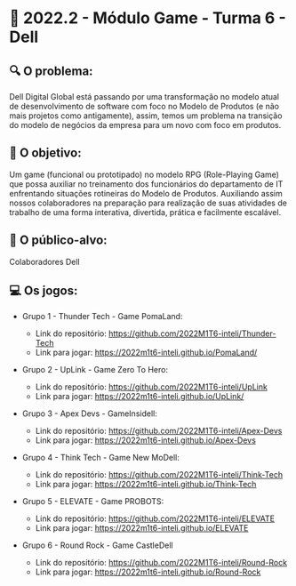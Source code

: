 # 🙋‍ 2022.2 - Módulo Game - Turma 6 - Dell
## 🔍 O problema:
Dell Digital Global está passando por uma transformação no modelo atual de desenvolvimento de software com foco no Modelo de Produtos (e não mais projetos como antigamente), assim, temos um problema na transição do modelo de negócios da empresa para um novo com foco em produtos.

## 🎯 O objetivo:
Um game (funcional ou prototipado) no modelo RPG (Role-Playing Game) que possa auxiliar no treinamento dos funcionários do departamento de IT enfrentando situações rotineiras do Modelo de Produtos. Auxiliando assim nossos colaboradores na preparação para realização de suas atividades de trabalho de uma forma interativa, divertida, prática e facilmente escalável.

## 🧩 O público-alvo:
Colaboradores Dell

## 💻 Os jogos:

- Grupo 1 - Thunder Tech - Game PomaLand:
  - Link do repositório: https://github.com/2022M1T6-inteli/Thunder-Tech
  - Link para jogar: https://2022m1t6-inteli.github.io/PomaLand/

- Grupo 2 - UpLink - Game Zero To Hero:
  - Link do repositório: https://github.com/2022M1T6-inteli/UpLink
  - Link para jogar: https://2022m1t6-inteli.github.io/UpLink/
  
- Grupo 3 - Apex Devs - GameInsidell:
  - Link do repositório: https://github.com/2022M1T6-inteli/Apex-Devs
  - Link para jogar: https://2022m1t6-inteli.github.io/Apex-Devs
  
- Grupo 4 - Think Tech - Game New MoDell:
  - Link do repositório: https://github.com/2022M1T6-inteli/Think-Tech
  - Link para jogar: https://2022m1t6-inteli.github.io/Think-Tech
  
- Grupo 5 - ELEVATE - Game PROBOTS:
  - Link do repositório: https://github.com/2022M1T6-inteli/ELEVATE
  - Link para jogar: https://2022m1t6-inteli.github.io/ELEVATE
  
- Grupo 6 - Round Rock - Game CastleDell
  - Link do repositório: https://github.com/2022M1T6-inteli/Round-Rock
  - Link para jogar: https://2022m1t6-inteli.github.io/Round-Rock
